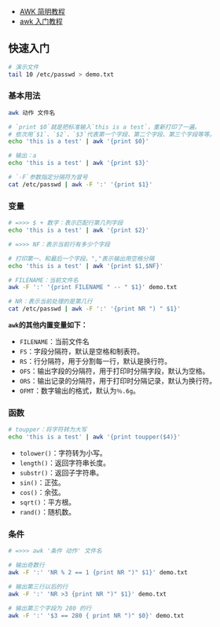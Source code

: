 - [AWK 简明教程](https://coolshell.cn/articles/9070.html)
- [awk 入门教程](https://www.ruanyifeng.com/blog/2018/11/awk.html)

## 快速入门

```sh
# 演示文件
tail 10 /etc/passwd > demo.txt
```

### 基本用法

```sh
awk 动作 文件名

# `print $0`就是把标准输入`this is a test`，重新打印了一遍。
# 依次用`$1`、`$2`、`$3`代表第一个字段、第二个字段、第三个字段等等。
echo 'this is a test' | awk '{print $0}'

# 输出：a
echo 'this is a test' | awk '{print $3}'

# `-F`参数指定分隔符为冒号
cat /etc/passwd | awk -F ':' '{print $1}'
```

### 变量


```sh
# =>>> $ + 数字：表示匹配行第几列字段
echo 'this is a test' | awk '{print $2}'

# =>>> NF：表示当前行有多少个字段

# 打印第一、和最后一个字段。","表示输出用空格分隔
echo 'this is a test' | awk '{print $1,$NF}'

# FILENAME：当前文件名
awk -F ':' '{print FILENAME " -- " $1}' demo.txt

# NR：表示当前处理的是第几行
cat /etc/passwd | awk -F ':' '{print NR ") " $1}'
```

**`awk`的其他内置变量如下：**
-  `FILENAME`：当前文件名
-   `FS`：字段分隔符，默认是空格和制表符。
-   `RS`：行分隔符，用于分割每一行，默认是换行符。
-   `OFS`：输出字段的分隔符，用于打印时分隔字段，默认为空格。
-   `ORS`：输出记录的分隔符，用于打印时分隔记录，默认为换行符。
-   `OFMT`：数字输出的格式，默认为`％.6g`。

### 函数

```sh
# toupper：将字符转为大写
echo 'this is a test' | awk '{print toupper($4)}'
```

-   `tolower()`：字符转为小写。
-   `length()`：返回字符串长度。
-   `substr()`：返回子字符串。
-   `sin()`：正弦。
-   `cos()`：余弦。
-   `sqrt()`：平方根。
-   `rand()`：随机数。

### 条件

```sh
# =>>> awk '条件 动作' 文件名

# 输出奇数行
awk -F ':' 'NR % 2 == 1 {print NR ")" $1}' demo.txt

# 输出第三行以后的行
awk -F ':' 'NR >3 {print NR ")" $1}' demo.txt

# 输出第三个字段为 280 的行
awk -F ':' '$3 == 280 { print NR ")" $0}' demo.txt
```
